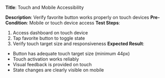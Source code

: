 **Title**: Touch and Mobile Accessibility

**Description**: Verify favorite button works properly on touch devices
**Pre-Condition**: Mobile or touch device access
**Test Steps**:
1. Access dashboard on touch device
2. Tap favorite button to toggle state
3. Verify touch target size and responsiveness
**Expected Result**:
- Button has adequate touch target size (minimum 44px)
- Touch activation works reliably
- Visual feedback is provided on touch
- State changes are clearly visible on mobile